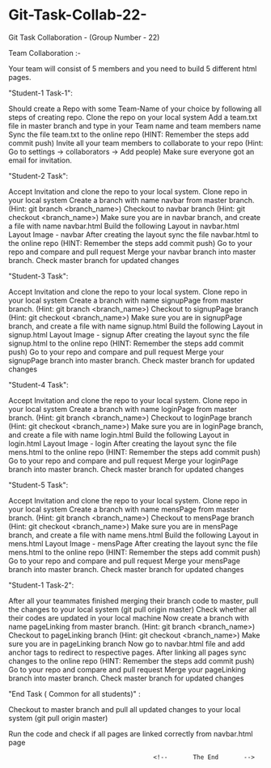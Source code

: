# Git-Task-Collab-22-
Git Task Collaboration -  (Group Number - 22)



Team Collaboration :-

Your team will consist of 5 members and you need to build 5 different html pages.



"Student-1 Task-1":

Should create a Repo with some Team-Name of your choice by following all steps of creating repo.
Clone the repo on your local system
Add a team.txt file in master branch and type in your Team name and team members name
Sync the file team.txt to the online repo (HINT: Remember the steps add commit push)
Invite all your team members to collaborate to your repo (Hint: Go to settings → collaborators → Add people)
Make sure everyone got an email for invitation.


"Student-2 Task":

Accept Invitation and clone the repo to your local system.
Clone repo in your local system
Create a branch with name navbar from master branch. (Hint: git branch <branch_name>)
Checkout to navbar branch (Hint: git checkout <branch_name>)
Make sure you are in navbar branch, and create a file with name navbar.html
Build the following Layout in navbar.html
Layout Image - navbar
After creating the layout sync the file navbar.html to the online repo (HINT: Remember the steps add commit push)
Go to your repo and compare and pull request
Merge your navbar branch into master branch.
Check master branch for updated changes


"Student-3 Task":

Accept Invitation and clone the repo to your local system.
Clone repo in your local system
Create a branch with name signupPage from master branch. (Hint: git branch <branch_name>)
Checkout to signupPage branch (Hint: git checkout <branch_name>)
Make sure you are in signupPage branch, and create a file with name signup.html
Build the following Layout in signup.html
Layout Image - signup
After creating the layout sync the file signup.html to the online repo (HINT: Remember the steps add commit push)
Go to your repo and compare and pull request
Merge your signupPage branch into master branch.
Check master branch for updated changes


"Student-4 Task":

Accept Invitation and clone the repo to your local system.
Clone repo in your local system
Create a branch with name loginPage from master branch. (Hint: git branch <branch_name>)
Checkout to loginPage branch (Hint: git checkout <branch_name>)
Make sure you are in loginPage branch, and create a file with name login.html
Build the following Layout in login.html
Layout Image - login
After creating the layout sync the file mens.html to the online repo (HINT: Remember the steps add commit push)
Go to your repo and compare and pull request
Merge your loginPage branch into master branch.
Check master branch for updated changes


"Student-5 Task":

Accept Invitation and clone the repo to your local system.
Clone repo in your local system
Create a branch with name mensPage from master branch. (Hint: git branch <branch_name>)
Checkout to mensPage branch (Hint: git checkout <branch_name>)
Make sure you are in mensPage branch, and create a file with name mens.html
Build the following Layout in mens.html
Layout Image - mensPage
After creating the layout sync the file mens.html to the online repo (HINT: Remember the steps add commit push)
Go to your repo and compare and pull request
Merge your mensPage branch into master branch.
Check master branch for updated changes


"Student-1 Task-2":

After all your teammates finished merging their branch code to master, pull the changes to your local system (git pull origin master)
Check whether all their codes are updated in your local machine
Now create a branch with name pageLinking from master branch. (Hint: git branch <branch_name>)
Checkout to pageLinking branch (Hint: git checkout <branch_name>)
Make sure you are in pageLinking branch
Now go to navbar.html file and add anchor tags to redirect to respective pages.
After linking all pages sync changes to the online repo (HINT: Remember the steps add commit push)
Go to your repo and compare and pull request
Merge your pageLinking branch into master branch.
Check master branch for updated changes


"End Task ( Common for all students)" :

Checkout to master branch and pull all updated changes to your local system (git pull origin master)

Run the code and check if all pages are linked correctly from navbar.html page



                                            <!--       The End       --> 


